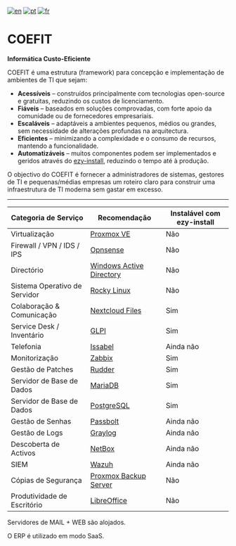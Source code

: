 [![en](https://img.shields.io/badge/lang-en-orange.svg)](https://github.com/source-saraiva/coefit/blob/main/README.md)
[![pt](https://img.shields.io/badge/lang-pt-green.svg)](https://github.com/source-saraiva/coefit/blob/main/README.pt.md)
[![fr](https://img.shields.io/badge/lang-fr-blue.svg)](https://github.com/source-saraiva/coefit/blob/main/README.fr.md)

# COEFIT
**Informática Custo-Eficiente**

COEFIT é uma estrutura (framework) para concepção e implementação de ambientes de TI que sejam:

- **Acessíveis** – construídos principalmente com tecnologias open-source e gratuitas, reduzindo os custos de licenciamento.  
- **Fiáveis** – baseados em soluções comprovadas, com forte apoio da comunidade ou de fornecedores empresariais.  
- **Escaláveis** – adaptáveis a ambientes pequenos, médios ou grandes, sem necessidade de alterações profundas na arquitectura.  
- **Eficientes** – minimizando a complexidade e o consumo de recursos, mantendo a funcionalidade.  
- **Automatizáveis** – muitos componentes podem ser implementados e geridos através do [ezy-install](https://github.com/source-saraiva/ezy-install), reduzindo o tempo até à produção.  

O objectivo do COEFIT é fornecer a administradores de sistemas, gestores de TI e pequenas/médias empresas um roteiro claro para construir uma infraestrutura de TI moderna sem gastar em excesso.

---

| Categoria de Serviço         | Recomendação                                                                                                                                | Instalável com ezy-install   |
|-------------------------------|--------------------------------------------------------------------------------------------------------------------------------------------|------------------------------|
| Virtualização                 | [Proxmox VE](https://www.proxmox.com/en/products/proxmox-virtual-environment/overview)                                                     | Não                          |
| Firewall / VPN / IDS / IPS    | [Opnsense](https://opnsense.org/)                                                                                                          | Não                          |
| Directório                    | [Windows Active Directory](https://www.microsoft.com/en-us/evalcenter/download-windows-server-2025?msockid=31e7aedfce22635a0767bb69cff662f3) | Não                          |
| Sistema Operativo de Servidor | [Rocky Linux](https://rockylinux.org/)                                                                                                     | Não                          |
| Colaboração & Comunicação     | [Nextcloud Files](https://nextcloud.com/files/)                                                                                            | Sim                          |
| Service Desk / Inventário     | [GLPI](https://glpi-project.org/)                                                                                                          | Sim                          |
| Telefonia                     | [Issabel](https://www.issabel.org/)                                                                                                       | Ainda não                    |
| Monitorização                 | [Zabbix](https://www.zabbix.com/)                                                                                                          | Sim                          |
| Gestão de Patches             | [Rudder](https://www.rudder.io/)                                                                                                           | Sim                          |
| Servidor de Base de Dados     | [MariaDB](https://mariadb.org/)                                                                                                            | Sim                          |
| Servidor de Base de Dados     | [PostgreSQL](https://www.postgresql.org/)                                                                                                  | Sim                          |
| Gestão de Senhas              | [Passbolt](https://www.passbolt.com/)                                                                                                      | Ainda não                    |
| Gestão de Logs                | [Graylog](https://www.graylog.org/)                                                                                                        | Ainda não                    |
| Descoberta de Activos         | [NetBox](https://netbox.dev/)                                                                                                              | Ainda não                    |
| SIEM                          | [Wazuh](https://wazuh.com/)                                                                                                                | Ainda não                    |
| Cópias de Segurança           | [Proxmox Backup Server](https://www.proxmox.com/en/products/proxmox-backup-server/overview)                                                | Não                          |
| Produtividade de Escritório   | [LibreOffice](https://www.libreoffice.org/)                                                                                                | Não                          |

Servidores de MAIL + WEB são alojados.  

O ERP é utilizado em modo SaaS.
